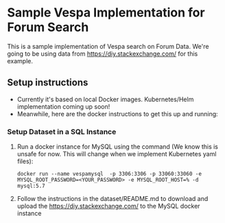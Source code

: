 # Sample Vespa Implementation for Forum Search

This is a sample implementation of Vespa search on Forum Data. We're going to be using data from https://diy.stackexchange.com/ for this example.

## Setup instructions
- Currently it's based on local Docker images. Kubernetes/Helm implementation coming up soon!
- Meanwhile, here are the docker instructions to get this up and running:

### Setup Dataset in a SQL Instance
1. Run a docker instance for MySQL using the command (We know this is unsafe for now. This will change when we implement Kubernetes yaml files): 
   ```
   docker run --name vespamysql  -p 3306:3306 -p 33060:33060 -e MYSQL_ROOT_PASSWORD=<YOUR_PASSWORD> -e MYSQL_ROOT_HOST=% -d mysql:5.7
   ```
2. Follow the instructions in the dataset/README.md to download and upload the https://diy.stackexchange.com/ to the MySQL docker instance